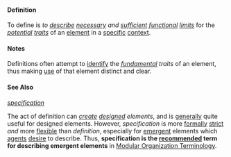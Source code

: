 #### Definition

To define is *to [describe](https://github.com/gcassel/Modular-Organization-Terminology/blob/master/terms/describe.md) [necessary](https://github.com/gcassel/Modular-Organization-Terminology/blob/master/terms/require.md) and [sufficient](https://github.com/gcassel/Modular-Organization-Terminology/blob/master/terms/suffice.md) [functional](https://github.com/gcassel/Modular-Organization-Terminology/blob/master/terms/function.md) [limits](https://github.com/gcassel/Modular-Organization-Terminology/blob/master/terms/limit.md)* for the *[potential](https://github.com/gcassel/Modular-Organization-Terminology/blob/master/terms/potential.md) [traits](https://github.com/gcassel/Modular-Organization-Terminology/blob/master/terms/trait.md)* of an [element](https://github.com/gcassel/Modular-Organization-Terminology/blob/master/terms/element.md) in a [specific](https://github.com/gcassel/Modular-Organization-Terminology/blob/master/terms/specific.md) [context](https://github.com/gcassel/Modular-Organization-Terminology/blob/master/terms/context.md).

#### Notes

Definitions often attempt to [identify](https://github.com/gcassel/Modular-Organization-Terminology/blob/master/terms/identify.md) the *[fundamental](https://github.com/gcassel/Modular-Organization-Terminology/blob/master/terms/base.md) traits* of an element, thus making [use](https://github.com/gcassel/Modular-Organization-Terminology/blob/master/terms/use.md) of that element distinct and clear.

#### See Also

*[specification](https://github.com/gcassel/Modular-Organization-Terminology/blob/master/terms/specification.md)*  

The act of definition can *[create](https://github.com/gcassel/Modular-Organization-Terminology/blob/master/terms/create.md) [designed](https://github.com/gcassel/Modular-Organization-Terminology/blob/master/terms/design.md) elements*, and is [generally](https://github.com/gcassel/Modular-Organization-Terminology/blob/master/terms/generic.md) quite useful for designed elements.  However, *specification* is more [formally](https://github.com/gcassel/Modular-Organization-Terminology/blob/master/terms/form.md) [strict](https://github.com/gcassel/Modular-Organization-Terminology/blob/master/terms/strict.md) *and* more [flexible](https://github.com/gcassel/Modular-Organization-Terminology/blob/master/terms/flexible.md) than *definition*, especially for [emergent](https://github.com/gcassel/Modular-Organization-Terminology/blob/master/terms/emergence.md) elements which [agents](https://github.com/gcassel/Modular-Organization-Terminology/blob/master/terms/agent.md) [desire](https://github.com/gcassel/Modular-Organization-Terminology/blob/master/terms/goal.md) to describe.  Thus, **specification is the [recommended](https://github.com/gcassel/Modular-Organization-Terminology/blob/master/terms/recommend.md) term for describing emergent elements** in [Modular Organization Terminology](https://github.com/gcassel/Modular-Organization-Terminology/).
